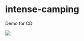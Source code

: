 # intense-camping
Demo for CD

![](http://www.thecoolector.com/wp-content/uploads/2015/11/lonebuffalophoto_Nick_Lake_WA_Mt_Baker_National_park_1024x1024.jpg)
